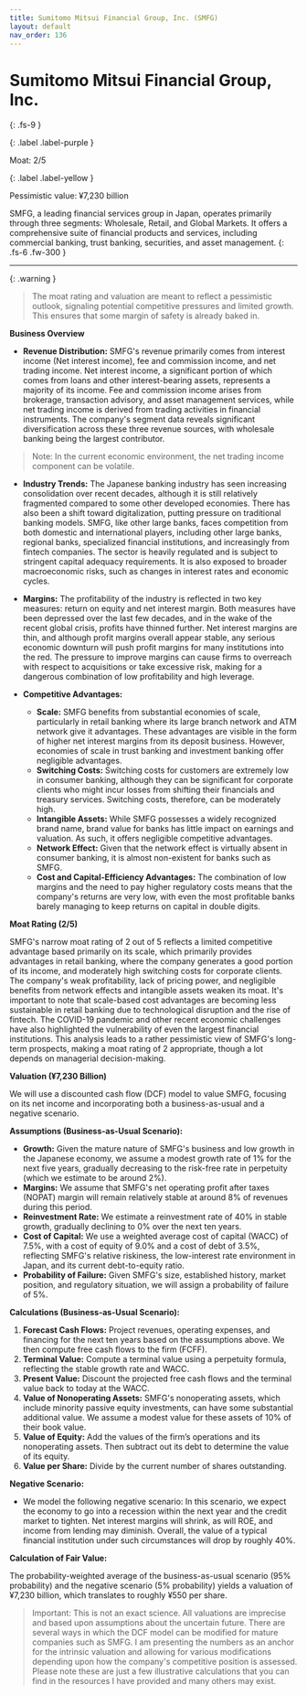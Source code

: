 ```yaml
---
title: Sumitomo Mitsui Financial Group, Inc. (SMFG)
layout: default
nav_order: 136
---
```


# Sumitomo Mitsui Financial Group, Inc.
{: .fs-9 }

{: .label .label-purple }

Moat: 2/5

{: .label .label-yellow }

Pessimistic value: ¥7,230 billion

SMFG, a leading financial services group in Japan, operates primarily through three segments: Wholesale, Retail, and Global Markets. It offers a comprehensive suite of financial products and services, including commercial banking, trust banking, securities, and asset management.
{: .fs-6 .fw-300 }

---

{: .warning } 
>The moat rating and valuation are meant to reflect a pessimistic outlook, signaling potential competitive pressures and limited growth. This ensures that some margin of safety is already baked in.


**Business Overview**

* **Revenue Distribution:** SMFG's revenue primarily comes from interest income (Net interest income), fee and commission income, and net trading income. Net interest income, a significant portion of which comes from loans and other interest-bearing assets, represents a majority of its income.  Fee and commission income arises from brokerage, transaction advisory, and asset management services, while net trading income is derived from trading activities in financial instruments. The company's segment data reveals significant diversification across these three revenue sources, with wholesale banking being the largest contributor. 

>  Note: In the current economic environment, the net trading income component can be volatile.

* **Industry Trends:** The Japanese banking industry has seen increasing consolidation over recent decades, although it is still relatively fragmented compared to some other developed economies. There has also been a shift toward digitalization, putting pressure on traditional banking models.  SMFG, like other large banks, faces competition from both domestic and international players, including other large banks, regional banks, specialized financial institutions, and increasingly from fintech companies.  The sector is heavily regulated and is subject to stringent capital adequacy requirements.  It is also exposed to broader macroeconomic risks, such as changes in interest rates and economic cycles.

* **Margins:** The profitability of the industry is reflected in two key measures: return on equity and net interest margin. Both measures have been depressed over the last few decades, and in the wake of the recent global crisis, profits have thinned further. Net interest margins are thin, and although profit margins overall appear stable, any serious economic downturn will push profit margins for many institutions into the red. The pressure to improve margins can cause firms to overreach with respect to acquisitions or take excessive risk, making for a dangerous combination of low profitability and high leverage.

* **Competitive Advantages:**
    * **Scale:** SMFG benefits from substantial economies of scale, particularly in retail banking where its large branch network and ATM network give it advantages. These advantages are visible in the form of higher net interest margins from its deposit business. However, economies of scale in trust banking and investment banking offer negligible advantages.
    * **Switching Costs:** Switching costs for customers are extremely low in consumer banking, although they can be significant for corporate clients who might incur losses from shifting their financials and treasury services. Switching costs, therefore, can be moderately high.
    * **Intangible Assets:**  While SMFG possesses a widely recognized brand name, brand value for banks has little impact on earnings and valuation. As such, it offers negligible competitive advantages.
    * **Network Effect:**  Given that the network effect is virtually absent in consumer banking, it is almost non-existent for banks such as SMFG.
    * **Cost and Capital-Efficiency Advantages:** The combination of low margins and the need to pay higher regulatory costs means that the company's returns are very low, with even the most profitable banks barely managing to keep returns on capital in double digits.


**Moat Rating (2/5)**

SMFG's narrow moat rating of 2 out of 5 reflects a limited competitive advantage based primarily on its scale, which primarily provides advantages in retail banking, where the company generates a good portion of its income, and moderately high switching costs for corporate clients.  The company's weak profitability, lack of pricing power, and negligible benefits from network effects and intangible assets weaken its moat. It's important to note that scale-based cost advantages are becoming less sustainable in retail banking due to technological disruption and the rise of fintech. The COVID-19 pandemic and other recent economic challenges have also highlighted the vulnerability of even the largest financial institutions. This analysis leads to a rather pessimistic view of SMFG's long-term prospects, making a moat rating of 2 appropriate, though a lot depends on managerial decision-making.



**Valuation (¥7,230 Billion)**

We will use a discounted cash flow (DCF) model to value SMFG, focusing on its net income and incorporating both a business-as-usual and a negative scenario.

**Assumptions (Business-as-Usual Scenario):**

* **Growth:**  Given the mature nature of SMFG's business and low growth in the Japanese economy, we assume a modest growth rate of 1% for the next five years, gradually decreasing to the risk-free rate in perpetuity (which we estimate to be around 2%). 
* **Margins:** We assume that SMFG's net operating profit after taxes (NOPAT) margin will remain relatively stable at around 8% of revenues during this period.
* **Reinvestment Rate:**  We estimate a reinvestment rate of 40% in stable growth, gradually declining to 0% over the next ten years.
* **Cost of Capital:** We use a weighted average cost of capital (WACC) of 7.5%, with a cost of equity of 9.0% and a cost of debt of 3.5%, reflecting SMFG's relative riskiness, the low-interest rate environment in Japan, and its current debt-to-equity ratio.
* **Probability of Failure:** Given SMFG's size, established history, market position, and regulatory situation, we will assign a probability of failure of 5%.



**Calculations (Business-as-Usual Scenario):**

1. **Forecast Cash Flows:**  Project revenues, operating expenses, and financing for the next ten years based on the assumptions above. We then compute free cash flows to the firm (FCFF).
2. **Terminal Value:**  Compute a terminal value using a perpetuity formula, reflecting the stable growth rate and WACC.
3. **Present Value:** Discount the projected free cash flows and the terminal value back to today at the WACC.
4. **Value of Nonoperating Assets:** SMFG's nonoperating assets, which include minority passive equity investments, can have some substantial additional value. We assume a modest value for these assets of 10% of their book value.
5. **Value of Equity:**  Add the values of the firm’s operations and its nonoperating assets. Then subtract out its debt to determine the value of its equity.
6. **Value per Share:** Divide by the current number of shares outstanding.  


**Negative Scenario:**

* We model the following negative scenario:  In this scenario, we expect the economy to go into a recession within the next year and the credit market to tighten. Net interest margins will shrink, as will ROE, and income from lending may diminish. Overall, the value of a typical financial institution under such circumstances will drop by roughly 40%.


**Calculation of Fair Value:**

The probability-weighted average of the business-as-usual scenario (95% probability) and the negative scenario (5% probability) yields a valuation of ¥7,230 billion, which translates to roughly ¥550 per share.  

> Important: This is not an exact science. All valuations are imprecise and based upon assumptions about the uncertain future. There are several ways in which the DCF model can be modified for mature companies such as SMFG. I am presenting the numbers as an anchor for the intrinsic valuation and allowing for various modifications depending upon how the company's competitive position is assessed. Please note these are just a few illustrative calculations that you can find in the resources I have provided and many others may exist.